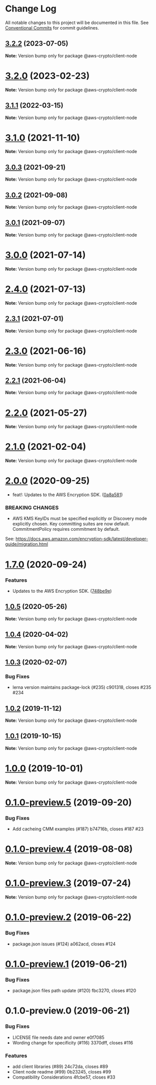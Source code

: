 # Change Log

All notable changes to this project will be documented in this file.
See [Conventional Commits](https://conventionalcommits.org) for commit guidelines.

## [3.2.2](https://github.com/aws/aws-encryption-sdk-javascript/compare/v3.2.1...v3.2.2) (2023-07-05)

**Note:** Version bump only for package @aws-crypto/client-node

# [3.2.0](https://github.com/aws/aws-encryption-sdk-javascript/compare/v3.1.1...v3.2.0) (2023-02-23)

**Note:** Version bump only for package @aws-crypto/client-node

## [3.1.1](https://github.com/aws/aws-encryption-sdk-javascript/compare/v3.1.0...v3.1.1) (2022-03-15)

**Note:** Version bump only for package @aws-crypto/client-node

# [3.1.0](https://github.com/aws/aws-encryption-sdk-javascript/compare/v3.0.3...v3.1.0) (2021-11-10)

**Note:** Version bump only for package @aws-crypto/client-node

## [3.0.3](https://github.com/aws/aws-encryption-sdk-javascript/compare/v3.0.2...v3.0.3) (2021-09-21)

**Note:** Version bump only for package @aws-crypto/client-node

## [3.0.2](https://github.com/aws/aws-encryption-sdk-javascript/compare/v3.0.0...v3.0.2) (2021-09-08)

**Note:** Version bump only for package @aws-crypto/client-node

## [3.0.1](https://github.com/aws/aws-encryption-sdk-javascript/compare/v3.0.0...v3.0.1) (2021-09-07)

**Note:** Version bump only for package @aws-crypto/client-node

# [3.0.0](https://github.com/aws/aws-encryption-sdk-javascript/compare/v2.4.0...v3.0.0) (2021-07-14)

**Note:** Version bump only for package @aws-crypto/client-node

# [2.4.0](https://github.com/aws/aws-encryption-sdk-javascript/compare/v2.3.1...v2.4.0) (2021-07-13)

**Note:** Version bump only for package @aws-crypto/client-node

## [2.3.1](https://github.com/aws/aws-encryption-sdk-javascript/compare/v2.3.0...v2.3.1) (2021-07-01)

**Note:** Version bump only for package @aws-crypto/client-node

# [2.3.0](https://github.com/aws/aws-encryption-sdk-javascript/compare/v2.2.1...v2.3.0) (2021-06-16)

**Note:** Version bump only for package @aws-crypto/client-node

## [2.2.1](https://github.com/aws/aws-encryption-sdk-javascript/compare/v2.2.0...v2.2.1) (2021-06-04)

**Note:** Version bump only for package @aws-crypto/client-node

# [2.2.0](https://github.com/aws/private-aws-encryption-sdk-javascript-staging/compare/@aws-crypto/client-node@2.1.0...@aws-crypto/client-node@2.2.0) (2021-05-27)

**Note:** Version bump only for package @aws-crypto/client-node

# [2.1.0](https://github.com/aws/aws-encryption-sdk-javascript/compare/@aws-crypto/client-node@2.0.0...@aws-crypto/client-node@2.1.0) (2021-02-04)

**Note:** Version bump only for package @aws-crypto/client-node

# [2.0.0](https://github.com/aws/private-aws-encryption-sdk-javascript-staging/compare/@aws-crypto/client-node@1.7.0...@aws-crypto/client-node@2.0.0) (2020-09-25)

- feat!: Updates to the AWS Encryption SDK. ([0a8a581](https://github.com/aws/private-aws-encryption-sdk-javascript-staging/commit/0a8a581ab7c058735310016b819caaec6868c0a7))

### BREAKING CHANGES

- AWS KMS KeyIDs must be specified explicitly or Discovery mode explicitly chosen.
  Key committing suites are now default. CommitmentPolicy requires commitment by default.

See: https://docs.aws.amazon.com/encryption-sdk/latest/developer-guide/migration.html

# [1.7.0](https://github.com/aws/private-aws-encryption-sdk-javascript-staging/compare/@aws-crypto/client-node@1.0.5...@aws-crypto/client-node@1.7.0) (2020-09-24)

### Features

- Updates to the AWS Encryption SDK. ([748be9e](https://github.com/aws/private-aws-encryption-sdk-javascript-staging/commit/748be9e1799d999a350e9cafbf902d43aeab0aa5))

## [1.0.5](https://github.com/aws/aws-encryption-sdk-javascript/compare/@aws-crypto/client-node@1.0.4...@aws-crypto/client-node@1.0.5) (2020-05-26)

**Note:** Version bump only for package @aws-crypto/client-node

## [1.0.4](https://github.com/aws/aws-encryption-sdk-javascript/compare/@aws-crypto/client-node@1.0.3...@aws-crypto/client-node@1.0.4) (2020-04-02)

**Note:** Version bump only for package @aws-crypto/client-node

## [1.0.3](/compare/@aws-crypto/client-node@1.0.2...@aws-crypto/client-node@1.0.3) (2020-02-07)

### Bug Fixes

- lerna version maintains package-lock (#235) c901318, closes #235 #234

## [1.0.2](/compare/@aws-crypto/client-node@1.0.1...@aws-crypto/client-node@1.0.2) (2019-11-12)

**Note:** Version bump only for package @aws-crypto/client-node

## [1.0.1](/compare/@aws-crypto/client-node@1.0.0...@aws-crypto/client-node@1.0.1) (2019-10-15)

**Note:** Version bump only for package @aws-crypto/client-node

# [1.0.0](/compare/@aws-crypto/client-node@0.1.0-preview.5...@aws-crypto/client-node@1.0.0) (2019-10-01)

**Note:** Version bump only for package @aws-crypto/client-node

# [0.1.0-preview.5](/compare/@aws-crypto/client-node@0.1.0-preview.4...@aws-crypto/client-node@0.1.0-preview.5) (2019-09-20)

### Bug Fixes

- Add cacheing CMM examples (#187) b74716b, closes #187 #23

# [0.1.0-preview.4](/compare/@aws-crypto/client-node@0.1.0-preview.3...@aws-crypto/client-node@0.1.0-preview.4) (2019-08-08)

**Note:** Version bump only for package @aws-crypto/client-node

# [0.1.0-preview.3](/compare/@aws-crypto/client-node@0.1.0-preview.2...@aws-crypto/client-node@0.1.0-preview.3) (2019-07-24)

**Note:** Version bump only for package @aws-crypto/client-node

# [0.1.0-preview.2](/compare/@aws-crypto/client-node@0.1.0-preview.1...@aws-crypto/client-node@0.1.0-preview.2) (2019-06-22)

### Bug Fixes

- package.json issues (#124) a062acd, closes #124

# [0.1.0-preview.1](/compare/@aws-crypto/client-node@0.1.0-preview.0...@aws-crypto/client-node@0.1.0-preview.1) (2019-06-21)

### Bug Fixes

- package.json files path update (#120) fbc3270, closes #120

# 0.1.0-preview.0 (2019-06-21)

### Bug Fixes

- LICENSE file needs date and owner e0f7085
- Wording change for specificity (#116) 3370dff, closes #116

### Features

- add client libraries (#89) 24c72da, closes #89
- Client node readme (#99) 0b23245, closes #99
- Compatibility Considerations 4fcbe57, closes #33

